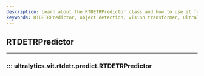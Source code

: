 ```yaml
---
description: Learn about the RTDETRPredictor class and how to use it for vision transformer object detection with Ultralytics YOLO.
keywords: RTDETRPredictor, object detection, vision transformer, Ultralytics YOLO
---
```


## RTDETRPredictor
---
### ::: ultralytics.vit.rtdetr.predict.RTDETRPredictor
<br><br>
